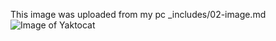 This image was uploaded from my pc
_includes/02-image.md
![Image of Yaktocat](https://octodex.github.com/images/yaktocat.png)

